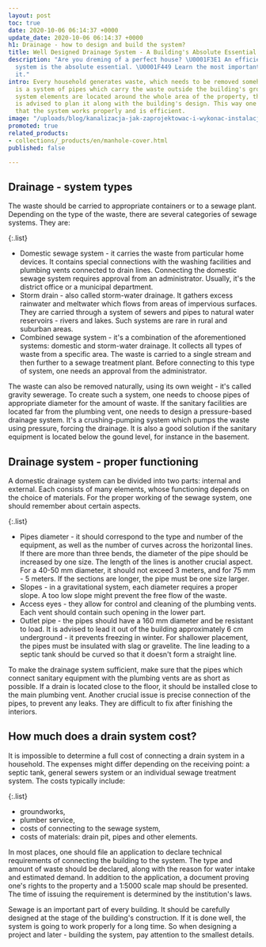 ```yaml
---
layout: post
toc: true
date: 2020-10-06 06:14:37 +0000
update_date: 2020-10-06 06:14:37 +0000
h1: Drainage - how to design and build the system?
title: Well Designed Drainage System - A Building's Absolute Essential
description: "Are you dreming of a perfect house? \U0001F3E1 An efficient drainage
  system is the absolute essential. \U0001F449 Learn the most important facts about
  it."
intro: Every household generates waste, which needs to be removed somehow. Home drainage
  is a system of pipes which carry the waste outside the building's grounds. Water
  system elements are located around the whole area of the property, therefore, it
  is advised to plan it along with the building's design. This way one can be sure
  that the system works properly and is efficient.
image: "/uploads/blog/kanalizacja-jak-zaprojektowac-i-wykonac-instalacje.jpg"
promoted: true
related_products:
- collections/_products/en/manhole-cover.html
published: false

---
```

## Drainage - system types

The waste should be carried to appropriate containers or to a sewage plant. Depending on the type of the waste, there are several categories of sewage systems. They are:

{:.list}

* Domestic sewage system - it carries the waste from particular home devices. It contains special connections with the washing facilities and plumbing vents connected to drain lines. Connecting the domestic sewage system requires approval from an administrator. Usually, it's the district office or a municipal department.
* Storm drain - also called storm-water drainage. It gathers excess rainwater and meltwater which flows from areas of impervious surfaces. They are carried through a system of sewers and pipes to natural water reservoirs - rivers and lakes. Such systems are rare in rural and suburban areas.
* Combined sewage system - it's a combination of the aforementioned systems: domestic and storm-water drainage. It collects all types of waste from a specific area. The waste is carried to a single stream and then further to a sewage treatment plant. Before connecting to this type of system, one needs an approval from the administrator.

The waste can also be removed naturally, using its own weight - it's called gravity sewerage. To create such a system, one needs to choose pipes of appropriate diameter for the amount of waste. If the sanitary facilities are located far from the plumbing vent, one needs to design a pressure-based drainage system. It's a crushing-pumping system which pumps the waste using pressure, forcing the drainage. It is also a good solution if the sanitary equipment is located below the gound level, for instance in the basement.

## Drainage system - proper functioning

A domestic drainage system can be divided into two parts: internal and external. Each consists of many elements, whose functioning depends on the choice of materials. For the proper working of the sewage system, one should remember about certain aspects.

{:.list}

* Pipes diameter - it should correspond to the type and number of the equipment, as well as the number of curves across the horizontal lines. If there are more than three bends, the diameter of the pipe should be increased by one size. The length of the lines is another crucial aspect. For a 40-50 mm diameter, it should not exceed 3 meters, and for 75 mm - 5 meters. If the sections are longer, the pipe must be one size larger.
* Slopes - in a gravitational system, each diameter requires a proper slope. A too low slope might prevent the free flow of the waste.
* Access eyes - they allow for control and cleaning of the plumbing vents. Each vent should contain such opening in the lower part.
* Outlet pipe - the pipes should have a 160 mm diameter and be resistant to load. It is advised to lead it out of the building approximately 6 cm underground - it prevents freezing in winter. For shallower placement, the pipes must be insulated with slag or gravelite. The line leading to a septic tank should be curved so that it doesn't form a straight line.

To make the drainage system sufficient, make sure that the pipes which connect sanitary equipment with the plumbing vents are as short as possible. If a drain is located close to the floor, it should be installed close to the main plumbing vent. Another crucial issue is precise connection of the pipes, to prevent any leaks. They are difficult to fix after finishing the interiors.

## How much does a drain system cost?

It is impossible to determine a full cost of connecting a drain system in a household. The expenses might differ depending on the receiving point: a septic tank, general sewers system or an individual sewage treatment system. The costs typically include:

{:.list}

* groundworks,
* plumber service,
* costs of connecting to the sewage system,
* costs of materials: drain pit, pipes and other elements.

In most places, one should file an application to declare technical requirements of connecting the building to the system. The type and amount of waste should be declared, along with the reason for water intake and estimated demand. In addition to the application, a document proving one's rights to the property and a 1:5000 scale map should be presented. The time of issuing the requirement is determined by the institution's laws.

Sewage is an important part of every building. It should be carefully designed at the stage of the building's construction. If it is done well, the system is going to work properly for a long time. So when designing a project and later - building the system, pay attention to the smallest details.